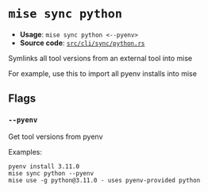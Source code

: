 # `mise sync python`

- **Usage**: `mise sync python <--pyenv>`
- **Source code**: [`src/cli/sync/python.rs`](https://github.com/jdx/mise/blob/main/src/cli/sync/python.rs)

Symlinks all tool versions from an external tool into mise

For example, use this to import all pyenv installs into mise

## Flags

### `--pyenv`

Get tool versions from pyenv

Examples:

    pyenv install 3.11.0
    mise sync python --pyenv
    mise use -g python@3.11.0 - uses pyenv-provided python
